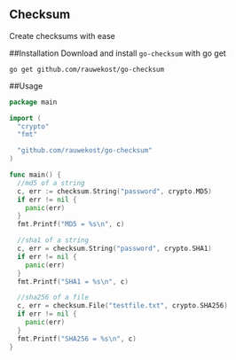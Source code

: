 Checksum
--------

Create checksums with ease

##Installation
Download and install <code>go-checksum</code> with go get

```
go get github.com/rauwekost/go-checksum
```

##Usage
```go
package main

import (
  "crypto"
  "fmt"

  "github.com/rauwekost/go-checksum"
)

func main() {
  //md5 of a string
  c, err := checksum.String("password", crypto.MD5)
  if err != nil {
    panic(err)
  }
  fmt.Printf("MD5 = %s\n", c)

  //sha1 of a string
  c, err = checksum.String("password", crypto.SHA1)
  if err != nil {
    panic(err)
  }
  fmt.Printf("SHA1 = %s\n", c)

  //sha256 of a file
  c, err = checksum.File("testfile.txt", crypto.SHA256)
  if err != nil {
    panic(err)
  }
  fmt.Printf("SHA256 = %s\n", c)
}

```